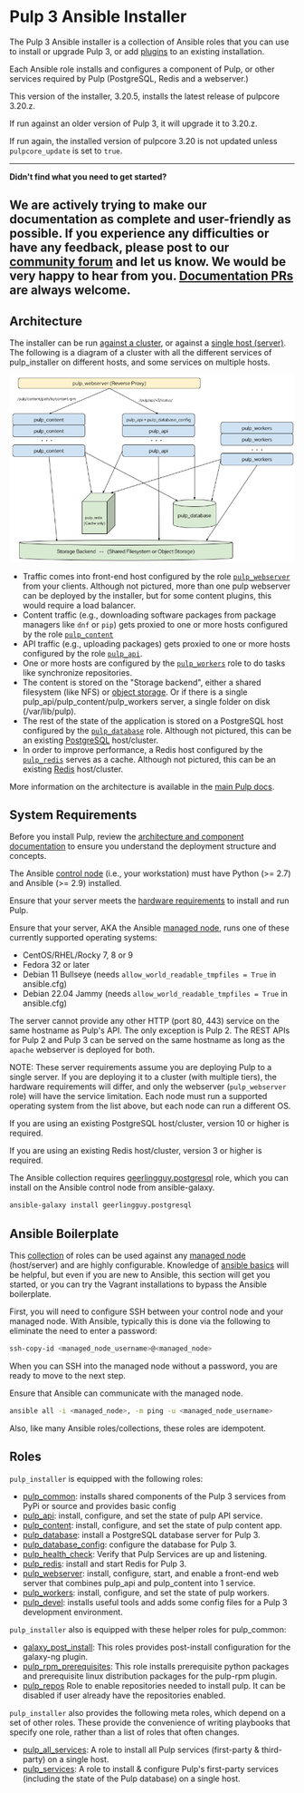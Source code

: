 Pulp 3 Ansible Installer
========================

The Pulp 3 Ansible installer is a collection of Ansible roles that you can use to install or upgrade Pulp 3, or add [plugins](https://pulpproject.org/content-plugins/) to an existing installation.

Each Ansible role installs and configures a component of Pulp, or other services required by Pulp (PostgreSQL, Redis and a webserver.)

This version of the installer, 3.20.5, installs the latest release of pulpcore 3.20.z.

If run against an older version of Pulp 3, it will upgrade it to 3.20.z.

If run again, the installed version of pulpcore 3.20 is not updated unless `pulpcore_update` is set to `true`.

---
**Didn't find what you need to get started?**

We are actively trying to make our documentation as complete and user-friendly as possible.
If you experience any difficulties or have any feedback, please post to our [community forum](https://discourse.pulpproject.org/) and let us know.
We would be very happy to hear from you.
[Documentation PRs](https://github.com/pulp/pulp_installer/edit/main/docs/index.md) are always welcome.
---

Architecture
------------
The installer can be run [against a cluster](clustering), or against a [single host (server)](quickstart). The following is a diagram of
a cluster with all the different services of pulp_installer on different hosts, and some services on
multiple hosts.

![Architecture](images/architecture.png)

* Traffic comes into front-end host configured by the role [`pulp_webserver`](roles/pulp_webserver) from
  your clients. Although not pictured, more than one pulp webserver can be deployed by the installer, but for
  some content plugins, this would require a load balancer.
* Content traffic (e.g., downloading software packages from package managers like `dnf` or `pip`) gets
  proxied to one or more hosts configured by the role [`pulp_content`](roles/pulp_content)
* API traffic (e.g., uploading packages) gets proxied to one or more hosts configured by the role
  [`pulp_api`](roles/pulp_api).
* One or more hosts are configured by the [`pulp_workers`](roles/pulp_workers) role to do tasks like
  synchronize repositories.
* The content is stored on the "Storage backend", either a shared filesystem (like NFS) or
  [object storage](objectstorage). Or if there is a single pulp_api/pulp_content/pulp_workers server, a
  single folder on disk (/var/lib/pulp).
* The rest of the state of the application is stored on a PostgreSQL host configured by the
  [`pulp_database`](roles/pulp_database) role. Although not pictured, this can be an existing
  [PostgreSQL](https://www.postgresql.org) host/cluster. 
* In order to improve performance, a Redis host configured by the [`pulp_redis`](roles/pulp_redis) serves
  as a cache. Although not pictured, this can be an existing [Redis](https://redis.io) host/cluster. 

More information on the architecture is available in the [main Pulp docs](https://docs.pulpproject.org/pulpcore/components.html).

System Requirements
-------------------

Before you install Pulp, review the [architecture and component documentation](https://docs.pulpproject.org/pulpcore/components.html#) to ensure you understand the deployment structure and concepts.

The Ansible [control node](https://docs.ansible.com/ansible/2.5/network/getting_started/basic_concepts.html#control-node)
(i.e., your workstation) must have Python (>= 2.7) and Ansible (>= 2.9) installed.

Ensure that your server meets the [hardware requirements](https://docs.pulpproject.org/pulpcore/installation/hardware-requirements.html) to install and run Pulp.

Ensure that your server, AKA the Ansible [managed node](https://docs.ansible.com/ansible/2.5/network/getting_started/basic_concepts.html#managed-nodes),
runs one of these currently supported operating systems:

- CentOS/RHEL/Rocky 7, 8 or 9
- Fedora 32 or later
- Debian 11 Bullseye (needs `allow_world_readable_tmpfiles = True` in ansible.cfg)
- Debian 22.04 Jammy (needs `allow_world_readable_tmpfiles = True` in ansible.cfg)

The server cannot provide any other HTTP (port 80, 443) service on the same hostname as Pulp's API. The only
exception is Pulp 2. The REST APIs for Pulp 2 and Pulp 3 can be served on the same hostname as
long as the `apache` webserver is deployed for both.

NOTE: These server requirements assume you are deploying Pulp to a single server. If you are deploying it
to a cluster (with multiple tiers), the hardware requirements will differ, and only the webserver
(`pulp_webserver` role) will have the service limitation. Each node must run a supported operating
system from the list above, but each node can run a different OS.

If you are using an existing PostgreSQL host/cluster, version 10 or higher is required.

If you are using an existing Redis host/cluster, version 3 or higher is required.

The Ansible collection requires [geerlingguy.postgresql](https://galaxy.ansible.com/geerlingguy/postgresql) role,
which you can install on the Ansible control node from ansible-galaxy.

```bash
ansible-galaxy install geerlingguy.postgresql
```

Ansible Boilerplate
-------------------

This [collection](https://docs.ansible.com/ansible/latest/user_guide/collections_using.html) of roles can be used against any [managed node](https://docs.ansible.com/ansible/latest/network/getting_started/basic_concepts.html#managed-nodes) (host/server) and are highly configurable.  Knowledge of
[ansible basics](https://docs.ansible.com/ansible/2.5/user_guide/intro_getting_started.html) will
be helpful, but even if you are new to Ansible, this section will get you started, or you can try
the Vagrant installations to bypass the Ansible boilerplate.

First, you will need to configure SSH between your control node and your managed node. With Ansible, typically this is done via the following to eliminate the need to enter a password:

```bash
ssh-copy-id <managed_node_username>@<managed_node>
```

When you can SSH into the managed node without a password, you are ready to move to the next step.

Ensure that Ansible can communicate with the managed node.

```bash
ansible all -i <managed_node>, -m ping -u <managed_node_username>
```

Also, like many Ansible roles/collections, these roles are idempotent.

Roles
-----

`pulp_installer` is equipped with the following roles:

- [pulp_common](helper_roles/pulp_common): installs shared components of the Pulp 3 services from PyPi or source and provides basic config
- [pulp_api](roles/pulp_api): install, configure, and set the state of pulp API service.
- [pulp_content](roles/pulp_content): install, configure, and set the state of pulp content app.
- [pulp_database](roles/pulp_database): install a PostgreSQL database server for Pulp 3.
- [pulp_database_config](roles/pulp_database_config): configure the database for Pulp 3.
- [pulp_health_check](roles/pulp_health_check): Verify that Pulp Services are up and listening.
- [pulp_redis](roles/pulp_redis): install and start Redis for Pulp 3.
- [pulp_webserver](roles/pulp_webserver): install, configure, start, and enable a front-end web server that combines pulp_api and pulp_content into 1 service.
- [pulp_workers](roles/pulp_workers): install, configure, and set the state of pulp workers.
- [pulp_devel](roles/pulp_devel): installs useful tools and adds some config files for a Pulp 3 development environment.

`pulp_installer` also is equipped with these helper roles for pulp_common:

- [galaxy_post_install](helper_roles/galaxy_post_install): This roles provides post-install configuration for the galaxy-ng plugin.
- [pulp_rpm_prerequisites](helper_roles/pulp_rpm_prerequisites): This role installs prerequisite python packages and prerequisite linux distribution packages for the pulp-rpm plugin.
- [pulp_repos](helper_roles/pulp_repos) Role to enable repositories needed to install pulp. It can be disabled if user already have the repositories enabled.


`pulp_installer` also provides the following meta roles, which depend on a set of other roles. These provide
the convenience of writing playbooks that specify one role, rather than a list of roles that often changes.

- [pulp_all_services](meta_roles/pulp_all_services/): A role to install all Pulp services (first-party & third-party) on a single host.
- [pulp_services](meta_roles/pulp_services/): A role to install & configure Pulp's
  first-party services (including the state of the Pulp database) on a single host.
